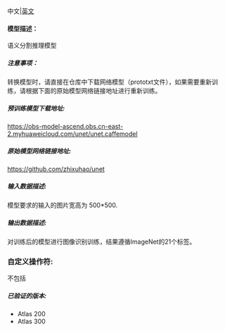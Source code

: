 ﻿中文|[英文](README.md)
#### 模型描述：

语义分割推理模型

##### 注意事项：
转换模型时，请直接在仓库中下载网络模型（prototxt文件），如果需要重新训练，请根据下面的原始模型网络链接地址进行重新训练。

##### 预训练模型下载地址:

https://obs-model-ascend.obs.cn-east-2.myhuaweicloud.com/unet/unet.caffemodel

##### 原始模型网络链接地址:
https://github.com/zhixuhao/unet

##### 输入数据描述:

模型要求的输入的图片宽高为 500*500.

##### 输出数据描述:

对训练后的模型进行图像识别训练，结果遵循ImageNet的21个标签。
### 自定义操作符:
不包括

##### 已验证的版本:
- Atlas 200
- Atlas 300

